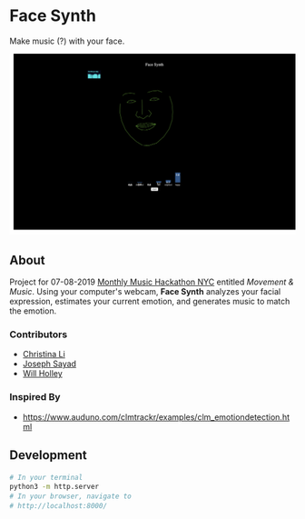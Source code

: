 # Face Synth

Make music (?) with your face.

![screenshot](screenshot.png)

## About

Project for 07-08-2019 [Monthly Music Hackathon NYC](https://monthlymusichackathon.org/) entitled *Movement & Music*.   Using your computer's webcam, **Face Synth** analyzes your facial expression, estimates your current emotion, and generates music to match the emotion.

### Contributors

- [Christina Li](https://github.com/cli3267)
- [Joseph Sayad](https://github.com/josephsayad)
- [Will Holley](https://github.com/will-holley)

### Inspired By

- https://www.auduno.com/clmtrackr/examples/clm_emotiondetection.html

## Development

```bash
# In your terminal
python3 -m http.server
# In your browser, navigate to
# http://localhost:8000/
```